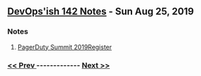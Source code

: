 ## [DevOps'ish 142 Notes](https://devopsish.com/142/notes/) - Sun Aug 25, 2019

### Notes
1. [PagerDuty Summit 2019Register](https://summit.pagerduty.com/)


### [ << Prev ](devopsweeklynotes-141.md) ------------- [ Next >> ](devopsweeklynotes-143.md)